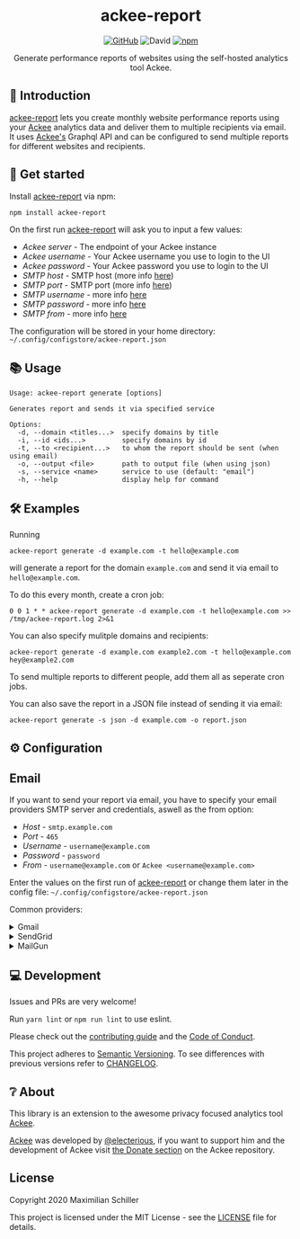 <div align="center">

# ackee-report

[![GitHub](https://img.shields.io/github/license/mashape/apistatus.svg)](https://github.com/BetaHuhn/ackee-report/blob/master/LICENSE) ![David](https://img.shields.io/david/betahuhn/ackee-report) [![npm](https://img.shields.io/npm/v/ackee-report)](https://www.npmjs.com/package/ackee-report)

Generate performance reports of websites using the self-hosted analytics tool Ackee.

</div>

## 👋 Introduction

[ackee-report](https://github.com/BetaHuhn/ackee-report) lets you create monthly website performance reports using your [Ackee](https://github.com/electerious/ackee) analytics data and deliver them to multiple recipients via email. It uses [Ackee's](https://github.com/electerious/ackee) Graphql API and can be configured to send multiple reports for different websites and recipients.

## 🚀 Get started

Install [ackee-report](https://github.com/BetaHuhn/ackee-report) via npm:
```shell
npm install ackee-report
```

On the first run [ackee-report](https://github.com/BetaHuhn/ackee-report) will ask you to input a few values:

- *Ackee server* - The endpoint of your Ackee instance
- *Ackee username* - Your Ackee username you use to login to the UI
- *Ackee password* - Your Ackee password you use to login to the UI
- *SMTP host* - SMTP host (more info [here](#configuration))
- *SMTP port* - SMTP port (more info [here](#configuration))
- *SMTP username* - more info [here](#configuration)
- *SMTP password* - more info [here](#configuration)
- *SMTP from* - more info [here](#configuration)

The configuration will be stored in your home directory: `~/.config/configstore/ackee-report.json`

## 📚 Usage

```shell
Usage: ackee-report generate [options]

Generates report and sends it via specified service

Options:
  -d, --domain <titles...>  specify domains by title
  -i, --id <ids...>         specify domains by id
  -t, --to <recipient...>   to whom the report should be sent (when using email)
  -o, --output <file>       path to output file (when using json)
  -s, --service <name>      service to use (default: "email")
  -h, --help                display help for command
```

## 🛠️ Examples

Running

```shell
ackee-report generate -d example.com -t hello@example.com
```

will generate a report for the domain `example.com` and send it via email to `hello@example.com`.

To do this every month, create a cron job:

```shell
0 0 1 * * ackee-report generate -d example.com -t hello@example.com >> /tmp/ackee-report.log 2>&1
```

You can also specify mulitple domains and recipients:

```shell
ackee-report generate -d example.com example2.com -t hello@example.com hey@example2.com
```

To send multiple reports to different people, add them all as seperate cron jobs.

You can also save the report in a JSON file instead of sending it via email:

```shell
ackee-report generate -s json -d example.com -o report.json
```

## ⚙️ Configuration

## Email

If you want to send your report via email, you have to specify your email providers SMTP server and credentials, aswell as the from option:

- *Host* - `smtp.example.com`
- *Port* - `465`
- *Username* - `username@example.com`
- *Password* - `password`
- *From* - `username@example.com` or `Ackee <username@example.com>`

Enter the values on the first run of [ackee-report](https://github.com/BetaHuhn/ackee-report) or change them later in the config file: `~/.config/configstore/ackee-report.json`

Common providers:

<details><summary>Gmail</summary>
If you use gmail to send emails, use these values:

- *Host* - `smtp.gmail.com`
- *Port* - `465`
- *Username* -  your gmail username (your email address)
- *Password* -  your gmail password or if you have 2FA enabled, an ["Application Specific password"](https://security.google.com/settings/security/apppasswords)

</details>

<details><summary>SendGrid</summary>
If you use SendGrid to send emails, use these values:

- *Host* - `smtp.sendgrid.net`
- *Port* - `465`
- *Username* -  `apikey` (everyone's username is apiKey)
- *Password* - your API Key (generate one [here](https://app.sendgrid.com/settings/api_keys))
</details>

<details><summary>MailGun</summary>
If you use SendGrid to send emails, use these values:

- *Host* - `smtp.mailgun.org`
- *Port* - `465`
- *Username* -  `postmaster@yourdomain.name`
- *Password* - get your password [here](https://app.mailgun.com/app/domains)

</details>

## 💻 Development

Issues and PRs are very welcome!

Run `yarn lint` or `npm run lint` to use eslint.

Please check out the [contributing guide](CONTRIBUTING.md) and the [Code of Conduct](CODE_OF_CONDUCT.md).

This project adheres to [Semantic Versioning](https://semver.org/spec/v2.0.0.html). To see differences with previous versions refer to [CHANGELOG](./CHANGELOG.md).

## ❔ About

This library is an extension to the awesome privacy focused analytics tool [Ackee](https://github.com/electerious/ackee). 

[Ackee](https://github.com/electerious/ackee) was developed by [@electerious](https://github.com/electerious), if you want to support him and the development of Ackee visit [the Donate section](https://github.com/electerious/ackee#donate) on the Ackee repository.

## License

Copyright 2020 Maximilian Schiller

This project is licensed under the MIT License - see the [LICENSE](LICENSE) file for details.

